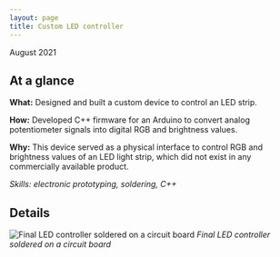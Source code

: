 ```yaml
---
layout: page
title: Custom LED controller
---
```

August 2021

## At a glance
**What:** Designed and built a custom device to control an LED strip.

**How:** Developed C++ firmware for an Arduino to convert analog potentiometer signals into digital RGB and brightness values.

**Why:** This device served as a physical interface to control RGB and brightness values of an LED light strip, which did not exist in any commercially available product.

*Skills: electronic prototyping, soldering, C++*

## Details
![Final LED controller soldered on a circuit board]({{site.url}}/assets/images/led-1.jpg)
*Final LED controller soldered on a circuit board*